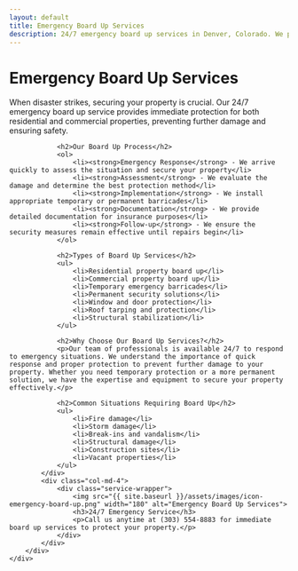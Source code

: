 ```yaml
---
layout: default
title: Emergency Board Up Services
description: 24/7 emergency board up services in Denver, Colorado. We provide immediate protection for both residential and commercial properties with temporary and permanent barricades.
---
```


<div class="section">
    <div class="container">
        <div class="row">
            <div class="col-md-8">
                <h1>Emergency Board Up Services</h1>
                <p>When disaster strikes, securing your property is crucial. Our 24/7 emergency board up service provides immediate protection for both residential and commercial properties, preventing further damage and ensuring safety.</p>
                
                <h2>Our Board Up Process</h2>
                <ol>
                    <li><strong>Emergency Response</strong> - We arrive quickly to assess the situation and secure your property</li>
                    <li><strong>Assessment</strong> - We evaluate the damage and determine the best protection method</li>
                    <li><strong>Implementation</strong> - We install appropriate temporary or permanent barricades</li>
                    <li><strong>Documentation</strong> - We provide detailed documentation for insurance purposes</li>
                    <li><strong>Follow-up</strong> - We ensure the security measures remain effective until repairs begin</li>
                </ol>

                <h2>Types of Board Up Services</h2>
                <ul>
                    <li>Residential property board up</li>
                    <li>Commercial property board up</li>
                    <li>Temporary emergency barricades</li>
                    <li>Permanent security solutions</li>
                    <li>Window and door protection</li>
                    <li>Roof tarping and protection</li>
                    <li>Structural stabilization</li>
                </ul>

                <h2>Why Choose Our Board Up Services?</h2>
                <p>Our team of professionals is available 24/7 to respond to emergency situations. We understand the importance of quick response and proper protection to prevent further damage to your property. Whether you need temporary protection or a more permanent solution, we have the expertise and equipment to secure your property effectively.</p>

                <h2>Common Situations Requiring Board Up</h2>
                <ul>
                    <li>Fire damage</li>
                    <li>Storm damage</li>
                    <li>Break-ins and vandalism</li>
                    <li>Structural damage</li>
                    <li>Construction sites</li>
                    <li>Vacant properties</li>
                </ul>
            </div>
            <div class="col-md-4">
                <div class="service-wrapper">
                    <img src="{{ site.baseurl }}/assets/images/icon-emergency-board-up.png" width="180" alt="Emergency Board Up Services">
                    <h3>24/7 Emergency Service</h3>
                    <p>Call us anytime at (303) 554-8883 for immediate board up services to protect your property.</p>
                </div>
            </div>
        </div>
    </div>
</div> 